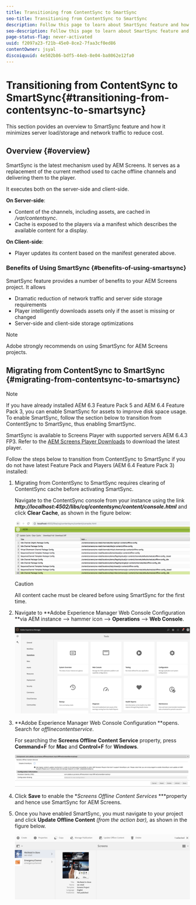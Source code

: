 ```yaml
---
title: Transitioning from ContentSync to SmartSync
seo-title: Transitioning from ContentSync to SmartSync
description: Follow this page to learn about SmartSync feature and how you can transition from ContentSync to SmartSync.
seo-description: Follow this page to learn about SmartSync feature and how you can transition from ContentSync to SmartSync.
page-status-flag: never-activated
uuid: f2097a23-f21b-45e0-8ce2-7faa3cf0ed86
contentOwner: jsyal
discoiquuid: 4e502b86-bdf5-44eb-8e04-ba8062e12fa0
---
```


# Transitioning from ContentSync to SmartSync{#transitioning-from-contentsync-to-smartsync}

This section povides an overview to SmartSync feature and how it minimizes server load/storage and network traffic to reduce cost.

## Overview {#overview}

SmartSync is the latest mechanism used by AEM Screens. It serves as a replacement of the current method used to cache offline channels and delivering them to the player.

It executes both on the server-side and client-side.

**On Server-side**:

* Content of the channels, including assets, are cached in */var/contentsync*.
* Cache is exposed to the players via a manifest which describes the available content for a display.

**On Client-side**:

* Player updates its content based on the manifest generated above.

### Benefits of Using SmartSync {#benefits-of-using-smartsync}

SmartSync feature provides a number of benefits to your AEM Screens project. It allows

* Dramatic reduction of network traffic and server side storage requirements
* Player intelligently downloads assets only if the asset is missing or changed
* Server-side and client-side storage optimizations

>[!NOTE]
>
>Adobe strongly recommends on using SmartSync for AEM Screens projects.

## Migrating from ContentSync to SmartSync {#migrating-from-contentsync-to-smartsync}

>[!NOTE]
>
>If you have already installed AEM 6.3 Feature Pack 5 and AEM 6.4 Feature Pack 3, you can enable SmartSync for assets to improve disk space usage. To enable SmartSync, follow the section below to transition from ContentSync to SmartSync, thus enabling SmartSync.
>
>SmartSync is available to Screens Player with supported servers AEM 6.4.3 FP3. Refer to the [AEM Screens Player Downloads](https://download.macromedia.com/screens/) to download the latest player.

Follow the steps below to transition from ContentSync to SmartSync if you do not have latest Feature Pack and Players (AEM 6.4 Feature Pack 3) installed:

1. Migrating from ContentSync to SmartSync requires clearing of ContentSync cache before activating SmartSync.

   Navigate to the ContentSync console from your instance using the link ***http://localhost:4502/libs/cq/contentsync/content/console.html*** and click **Clear Cache**, as shown in the figure below:

   ![clear_contesync_cache](assets/clear_contesync_cache.png)

   >[!CAUTION]
   >
   >All content cache must be cleared before using SmartSync for the first time.

1. Navigate to **Adobe Experience Manager Web Console Configuration **via AEM instance --&gt; hammer icon --&gt; **Operations** --&gt; **Web Console**.

   ![screen_shot_2019-02-11at15339pm](assets/screen_shot_2019-02-11at15339pm.png)

1. **Adobe Experience Manager Web Console Configuration **opens. Search for *offlinecontentservice*.

   For searching the **Screens Offline Content Service** property, press **Command+F** for **Mac** and **Control+F** for **Windows**.

   ![screen_shot_2019-02-19at22643pm](assets/screen_shot_2019-02-19at22643pm.png)

1. Click **Save** to enable the **Screens Offline Content Services* ***property and hence use SmartSync for AEM Screens.
1. Once you have enabled SmartSync, you must navigate to your project and click **Update Offline Content** *(from the action bar),* as shown in the figure below.

   ![screen_shot_2019-02-25at102605am](assets/screen_shot_2019-02-25at102605am.png)

